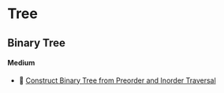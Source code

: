 # Tree

## Binary Tree

#### Medium
* 👑 [Construct Binary Tree from Preorder and Inorder Traversal](https://leetcode.com/problems/construct-binary-tree-from-preorder-and-inorder-traversal/)